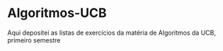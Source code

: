 # Algoritmos-UCB
Aqui depositei as listas de exercícios da matéria de Algoritmos da UCB, primeiro semestre

